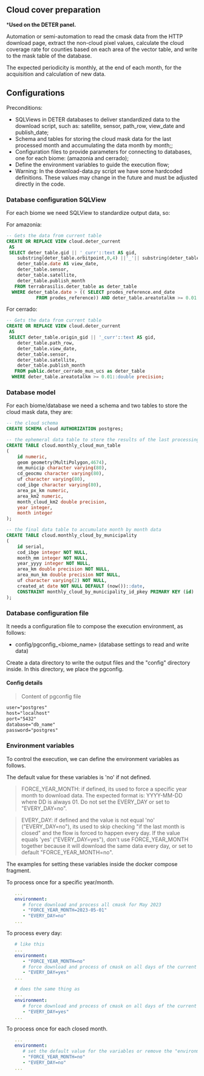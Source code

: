 ## Cloud cover preparation

***Used on the DETER panel.**

Automation or semi-automation to read the cmask data from the HTTP download page, extract the non-cloud pixel values, calculate the cloud coverage rate for counties based on each area of the vector table, and write to the mask table of the database.

The expected periodicity is monthly, at the end of each month, for the acquisition and calculation of new data.

## Configurations

Preconditions:

 - SQLViews in DETER databases to deliver standardized data to the download script, such as: satellite, sensor, path_row, view_date and publish_date;
 - Schema and tables for storing the cloud mask data for the last processed month and accumulating the data month by month;;
 - Configuration files to provide parameters for connecting to databases, one for each biome: (amazonia and cerrado);
 - Define the environment variables to guide the execution flow;
 - Warning: In the download-data.py script we have some hardcoded definitions. These values may change in the future and must be adjusted directly in the code.

### Database configuration SQLView

For each biome we need SQLView to standardize output data, so:

For amazonia:
```sql
-- Gets the data from current table
CREATE OR REPLACE VIEW cloud.deter_current
 AS
 SELECT deter_table.gid || '_curr'::text AS gid,
    substring(deter_table.orbitpoint,0,4) ||'_'|| substring(deter_table.orbitpoint,4) AS path_row,
    deter_table.date AS view_date,
    deter_table.sensor,
    deter_table.satellite,
    deter_table.publish_month
   FROM terrabrasilis.deter_table as deter_table
  WHERE deter_table.date > (( SELECT prodes_reference.end_date
           FROM prodes_reference)) AND deter_table.areatotalkm >= 0.01::double precision AND deter_table.uf::text <> 'MS'::text AND st_geometrytype(deter_table.geom) <> 'ST_LineString'::text;

```

For cerrado:
```sql
-- Gets the data from current table
CREATE OR REPLACE VIEW cloud.deter_current
 AS
 SELECT deter_table.origin_gid || '_curr'::text AS gid,
    deter_table.path_row,
    deter_table.view_date,
    deter_table.sensor,
    deter_table.satellite,
    deter_table.publish_month
   FROM public.deter_cerrado_mun_ucs as deter_table
  WHERE deter_table.areatotalkm >= 0.01::double precision;
```

### Database model

For each biome/database we need a schema and two tables to store the cloud mask data, they are:

```sql
-- the cloud schema
CREATE SCHEMA cloud AUTHORIZATION postgres;

-- the ephemeral data table to store the results of the last processing
CREATE TABLE cloud.monthly_cloud_mun_table
(
    id numeric,
    geom geometry(MultiPolygon,4674),
    nm_municip character varying(80),
    cd_geocmu character varying(80),
    uf character varying(80),
    cod_ibge character varying(80),
    area_px_km numeric,
    area_km2 numeric,
    month_cloud_km2 double precision,
    year integer,
    month integer
);

-- the final data table to accumulate month by month data
CREATE TABLE cloud.monthly_cloud_by_municipality
(
    id serial,
    cod_ibge integer NOT NULL,
    month_mm integer NOT NULL,
    year_yyyy integer NOT NULL,
    area_km double precision NOT NULL,
    area_mun_km double precision NOT NULL,
    uf character varying(2) NOT NULL,
    created_at date NOT NULL DEFAULT (now())::date,
    CONSTRAINT monthly_cloud_by_municipality_id_pkey PRIMARY KEY (id)
);
```

### Database configuration file

It needs a configuration file to compose the execution environment, as follows:

 - config/pgconfig_<biome_name> (database settings to read and write data)

Create a data directory to write the output files and the "config" directory inside. In this directory, we place the pgconfig.

#### Config details

 > Content of pgconfig file
```txt
user="postgres"
host="localhost"
port="5432"
database="db_name"
password="postgres"
```

### Environment variables

To control the execution, we can define the environment variables as follows.

The default value for these variables is 'no' if not defined.

 > FORCE_YEAR_MONTH: if defined, its used to force a specific year month to download data. The expected format is: YYYY-MM-DD where DD is always 01. Do not set the EVERY_DAY or set to "EVERY_DAY=no".

 > EVERY_DAY: if defined and the value is not  equal 'no' ("EVERY_DAY=no"), its used to skip checking "if the last month is closed" and the flow is forced to happen every day. If the value equals 'yes' ("EVERY_DAY=yes"), don't use FORCE_YEAR_MONTH together because it will download the same data every day, or set to default "FORCE_YEAR_MONTH=no".

The examples for setting these variables inside the docker compose fragment.

To process once for a specific year/month.
```yaml
   ...
   environment:
      # force download and process all cmask for May 2023
      - "FORCE_YEAR_MONTH=2023-05-01"
      - "EVERY_DAY=no"
   ...
```

To process every day:
```yaml
   # like this
   ...
   environment:
      - "FORCE_YEAR_MONTH=no"
      # force download and process of cmask on all days of the current month
      - "EVERY_DAY=yes"
   ...

   # does the same thing as
   ...
   environment:
      # force download and process of cmask on all days of the current month
      - "EVERY_DAY=yes"
   ...
```

To process once for each closed month.
```yaml
   ...
   environment:
      # set the default value for the variables or remove the "environment" block from the compose
      - "FORCE_YEAR_MONTH=no"
      - "EVERY_DAY=no"
   ...
```